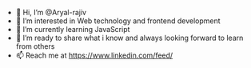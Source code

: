 - 👋 Hi, I’m @Aryal-rajiv
- 👀 I’m interested in Web technology and frontend development
- 🌱 I’m currently learning JavaScript
- 💞️ I’m ready to share what i know and always looking forward to learn from others
- 📫 Reach me at https://www.linkedin.com/feed/

<!---
Aryal-rajiv/Aryal-rajiv is a ✨ special ✨ repository because its `README.md` (this file) appears on your GitHub profile.
You can click the Preview link to take a look at your changes.
--->

